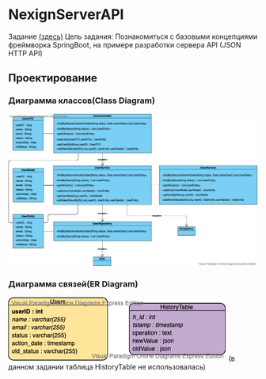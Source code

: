 # NexignServerAPI

Задание [(здесь)](https://yadi.sk/i/Ce13lEoIvoEQIg)
Цель задания:
Познакомиться с базовыми концепциями фреймворка SpringBoot, на примере разработки сервера API (JSON HTTP API)

## Проектирование 

### Диаграмма классов(Class Diagram)
![User Interface](./UML/ClassDiagram.vpd.png)

### Диаграмма связей(ER Diagram)
![User Interface](./UML/ERDiagram.vpd.png)
(в данном задании таблица HistoryTable не использовалась)
